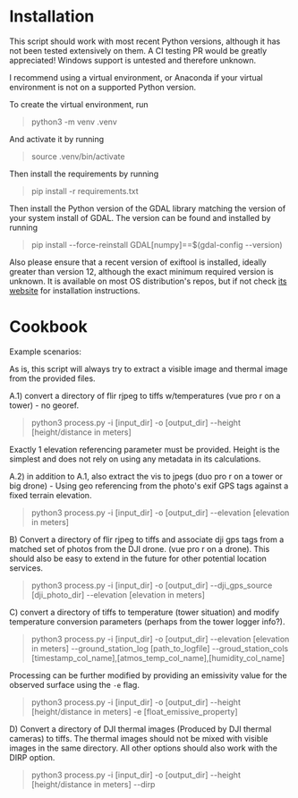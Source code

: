 # Installation
This script should work with most recent Python versions, although it has not been tested extensively on them. A CI testing PR would be greatly appreciated! Windows support is untested and therefore unknown.

I recommend using a virtual environment, or Anaconda if your virtual environment is not on a supported Python version.

To create the virtual environment, run 
> python3 -m venv .venv

And activate it by running
> source .venv/bin/activate

Then install the requirements by running 
> pip install -r requirements.txt

Then install the Python version of the GDAL library matching the version of your system install of GDAL. The version can be found and installed by running 
> pip install --force-reinstall GDAL[numpy]==$(gdal-config --version)

Also please ensure that a recent version of exiftool is installed, ideally greater than version 12, although the exact minimum required version is unknown. It is available on most OS distribution's repos, but if not check [its website](https://exiftool.org/) for installation instructions.

# Cookbook
Example scenarios:

As is, this script will always try to extract a visible image and thermal image from the provided files.

A.1) convert a directory of flir rjpeg to tiffs w/temperatures (vue pro r on a tower) - no georef. 
> python3 process.py -i [input_dir] -o [output_dir] --height [height/distance in meters]

Exactly 1 elevation referencing parameter must be provided. Height is the simplest and does not rely on using any metadata in its calculations.

A.2) in addition to A.1, also extract the vis to jpegs (duo pro r on a tower or big drone) - Using geo referencing from the photo's exif GPS tags against a fixed terrain elevation. 
> python3 process.py -i [input_dir] -o [output_dir] --elevation [elevation in meters]

B) Convert a directory of flir rjpeg to tiffs and associate dji gps tags from a matched set of photos from the DJI drone. (vue pro r on a drone). This should also be easy to extend in the future for other potential location services.
> python3 process.py -i [input_dir] -o [output_dir] --dji_gps_source [dji_photo_dir] --elevation [elevation in meters]

C) convert a directory of tiffs to temperature (tower situation) and modify temperature conversion parameters (perhaps from the tower logger info?). 
> python3 process.py -i [input_dir] -o [output_dir] --elevation [elevation in meters] --ground_station_log [path_to_logfile] --groud_station_cols [timestamp_col_name],[atmos_temp_col_name],[humidity_col_name]

Processing can be further modified by providing an emissivity value for the observed surface using the `-e` flag.

> python3 process.py -i [input_dir] -o [output_dir] --height [height/distance in meters] -e [float_emissive_property]

D) Convert a directory of DJI thermal images (Produced by DJI thermal cameras) to tiffs. The thermal images should not be mixed with visible images in the same directory. All other options should also work with the DIRP option.
> python3 process.py -i [input_dir] -o [output_dir] --height [height/distance in meters] --dirp
